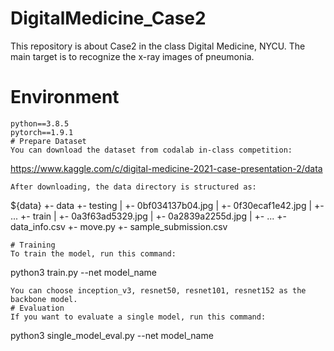 # DigitalMedicine_Case2
This repository is about Case2 in the class Digital Medicine, NYCU. The main target is to recognize the x-ray images of pneumonia.
# Environment
```
python==3.8.5
pytorch==1.9.1
# Prepare Dataset
You can download the dataset from codalab in-class competition:
```
https://www.kaggle.com/c/digital-medicine-2021-case-presentation-2/data
```
After downloading, the data directory is structured as:
```
${data}
  +- data
  +- testing
  |  +- 0bf034137b04.jpg
  |  +- 0f30ecaf1e42.jpg
  |  +- ...
  +- train
  |  +- 0a3f63ad5329.jpg
  |  +- 0a2839a2255d.jpg
  |  +- ...
  +- data_info.csv
  +- move.py
  +- sample_submission.csv
```
# Training
To train the model, run this command:
```
python3 train.py --net model_name
```
You can choose inception_v3, resnet50, resnet101, resnet152 as the backbone model.
# Evaluation
If you want to evaluate a single model, run this command:
```
python3 single_model_eval.py --net model_name
```
